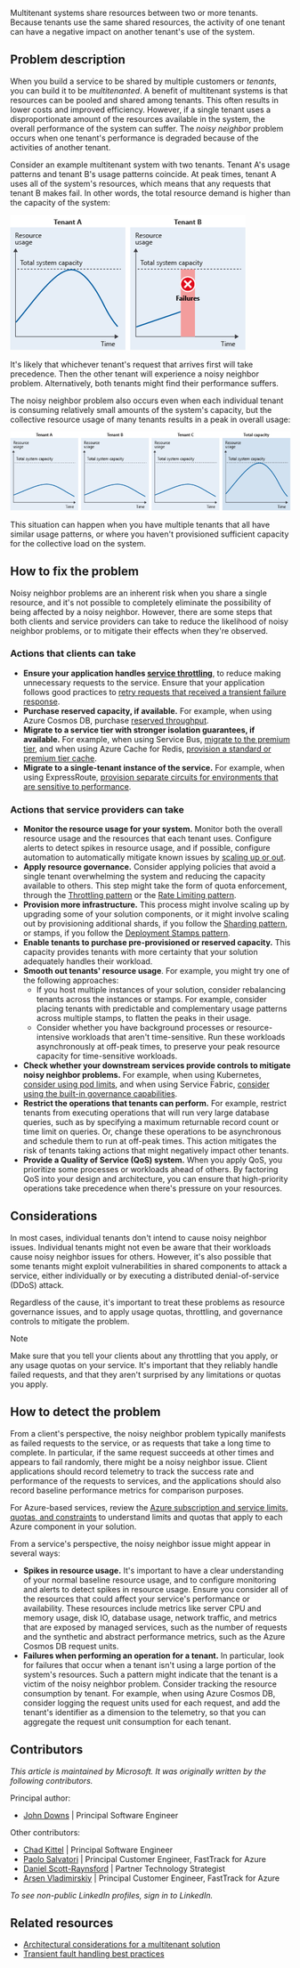 Multitenant systems share resources between two or more tenants. Because tenants use the same shared resources, the activity of one tenant can have a negative impact on another tenant's use of the system.

## Problem description

When you build a service to be shared by multiple customers or *tenants*, you can build it to be *multitenanted*. A benefit of multitenant systems is that resources can be pooled and shared among tenants. This often results in lower costs and improved efficiency. However, if a single tenant uses a disproportionate amount of the resources available in the system, the overall performance of the system can suffer. The *noisy neighbor* problem occurs when one tenant's performance is degraded because of the activities of another tenant.

Consider an example multitenant system with two tenants. Tenant A's usage patterns and tenant B's usage patterns coincide. At peak times, tenant A uses all of the system's resources, which means that any requests that tenant B makes fail. In other words, the total resource demand is higher than the capacity of the system:

![Figure showing the resource usage of two tenants. Tenant A consumes the complete set of system resources, meaning tenant B experiences failures.](_images/noisy-neighbor-single.png)

It's likely that whichever tenant's request that arrives first will take precedence. Then the other tenant will experience a noisy neighbor problem. Alternatively, both tenants might find their performance suffers.

The noisy neighbor problem also occurs even when each individual tenant is consuming relatively small amounts of the system's capacity, but the collective resource usage of many tenants results in a peak in overall usage:

![Figure with 3 tenants, each consuming less the maximum throughput of the solution. In total, the three tenants consume the complete system resources.](_images/noisy-neighbor-multiple.png)

This situation can happen when you have multiple tenants that all have similar usage patterns, or where you haven't provisioned sufficient capacity for the collective load on the system.

## How to fix the problem

Noisy neighbor problems are an inherent risk when you share a single resource, and it's not possible to completely eliminate the possibility of being affected by a noisy neighbor. However, there are some steps that both clients and service providers can take to reduce the likelihood of noisy neighbor problems, or to mitigate their effects when they're observed.

### Actions that clients can take

- **Ensure your application handles [service throttling](../../patterns/throttling.yml)**, to reduce making unnecessary requests to the service. Ensure that your application follows good practices to [retry requests that received a transient failure response](../../patterns/retry.yml).
- **Purchase reserved capacity, if available.** For example, when using Azure Cosmos DB, purchase [reserved throughput](/azure/cosmos-db/optimize-cost-throughput).
- **Migrate to a service tier with stronger isolation guarantees, if available.** For example, when using Service Bus, [migrate to the premium tier](/azure/service-bus-messaging/service-bus-premium-messaging), and when using Azure Cache for Redis, [provision a standard or premium tier cache](/azure/azure-cache-for-redis/cache-best-practices#configuration-and-concepts).
- **Migrate to a single-tenant instance of the service.** For example, when using ExpressRoute, [provision separate circuits for environments that are sensitive to performance](/azure/cloud-adoption-framework/ready/azure-best-practices/connectivity-to-azure).

### Actions that service providers can take

- **Monitor the resource usage for your system.** Monitor both the overall resource usage and the resources that each tenant uses. Configure alerts to detect spikes in resource usage, and if possible, configure automation to automatically mitigate known issues by [scaling up or out](/azure/architecture/framework/scalability/design-scale).
- **Apply resource governance.** Consider applying policies that avoid a single tenant overwhelming the system and reducing the capacity available to others. This step might take the form of quota enforcement, through the [Throttling pattern](../../patterns/throttling.yml) or the [Rate Limiting pattern](../../patterns/rate-limiting-pattern.yml).
- **Provision more infrastructure.** This process might involve scaling up by upgrading some of your solution components, or it might involve scaling out by provisioning additional shards, if you follow the [Sharding pattern](../../patterns/sharding.yml), or stamps, if you follow the [Deployment Stamps pattern](../../patterns/deployment-stamp.yml).
- **Enable tenants to purchase pre-provisioned or reserved capacity.** This capacity provides tenants with more certainty that your solution adequately handles their workload.
- **Smooth out tenants' resource usage**. For example, you might try one of the following approaches:
  - If you host multiple instances of your solution, consider rebalancing tenants across the instances or stamps. For example, consider placing tenants with predictable and complementary usage patterns across multiple stamps, to flatten the peaks in their usage.
  - Consider whether you have background processes or resource-intensive workloads that aren't time-sensitive. Run these workloads asynchronously at off-peak times, to preserve your peak resource capacity for time-sensitive workloads.
- **Check whether your downstream services provide controls to mitigate noisy neighbor problems.** For example, when using Kubernetes, [consider using pod limits](/azure/aks/developer-best-practices-resource-management), and when using Service Fabric, [consider using the built-in governance capabilities](/azure/service-fabric/service-fabric-resource-governance).
- **Restrict the operations that tenants can perform.** For example, restrict tenants from executing operations that will run very large database queries, such as by specifying a maximum returnable record count or time limit on queries. Or, change these operations to be asynchronous and schedule them to run at off-peak times. This action mitigates the risk of tenants taking actions that might negatively impact other tenants.
- **Provide a Quality of Service (QoS) system.** When you apply QoS, you prioritize some processes or workloads ahead of others. By factoring QoS into your design and architecture, you can ensure that high-priority operations take precedence when there's pressure on your resources.

## Considerations

In most cases, individual tenants don't intend to cause noisy neighbor issues. Individual tenants might not even be aware that their workloads cause noisy neighbor issues for others. However, it's also possible that some tenants might exploit vulnerabilities in shared components to attack a service, either individually or by executing a distributed denial-of-service (DDoS) attack.

Regardless of the cause, it's important to treat these problems as resource governance issues, and to apply usage quotas, throttling, and governance controls to mitigate the problem.

> [!NOTE]
> Make sure that you tell your clients about any throttling that you apply, or any usage quotas on your service. It's important that they reliably handle failed requests, and that they aren't surprised by any limitations or quotas you apply.

## How to detect the problem

From a client's perspective, the noisy neighbor problem typically manifests as failed requests to the service, or as requests that take a long time to complete. In particular, if the same request succeeds at other times and appears to fail randomly, there might be a noisy neighbor issue. Client applications should record telemetry to track the success rate and performance of the requests to services, and the applications should also record baseline performance metrics for comparison purposes.

For Azure-based services, review the [Azure subscription and service limits, quotas, and constraints](/azure/azure-resource-manager/management/azure-subscription-service-limits) to understand limits and quotas that apply to each Azure component in your solution.

From a service's perspective, the noisy neighbor issue might appear in several ways:

- **Spikes in resource usage.** It's important to have a clear understanding of your normal baseline resource usage, and to configure monitoring and alerts to detect spikes in resource usage. Ensure you consider all of the resources that could affect your service's performance or availability. These resources include metrics like server CPU and memory usage, disk IO, database usage, network traffic, and metrics that are exposed by managed services, such as the number of requests and the synthetic and abstract performance metrics, such as the Azure Cosmos DB request units.
- **Failures when performing an operation for a tenant.** In particular, look for failures that occur when a tenant isn't using a large portion of the system's resources. Such a pattern might indicate that the tenant is a victim of the noisy neighbor problem. Consider tracking the resource consumption by tenant. For example, when using Azure Cosmos DB, consider logging the request units used for each request, and add the tenant's identifier as a dimension to the telemetry, so that you can aggregate the request unit consumption for each tenant.

## Contributors

*This article is maintained by Microsoft. It was originally written by the following contributors.*

Principal author:

- [John Downs](https://linkedin.com/in/john-downs/) | Principal Software Engineer

Other contributors:

- [Chad Kittel](https://www.linkedin.com/in/chadkittel/) | Principal Software Engineer
- [Paolo Salvatori](https://linkedin.com/in/paolo-salvatori/) | Principal Customer Engineer, FastTrack for Azure
- [Daniel Scott-Raynsford](https://linkedin.com/in/dscottraynsford/) | Partner Technology Strategist
- [Arsen Vladimirskiy](https://linkedin.com/in/arsenv/) | Principal Customer Engineer, FastTrack for Azure

*To see non-public LinkedIn profiles, sign in to LinkedIn.*

## Related resources

- [Architectural considerations for a multitenant solution](../../guide/multitenant/considerations/overview.yml)
- [Transient fault handling best practices](../../best-practices/transient-faults.md)
